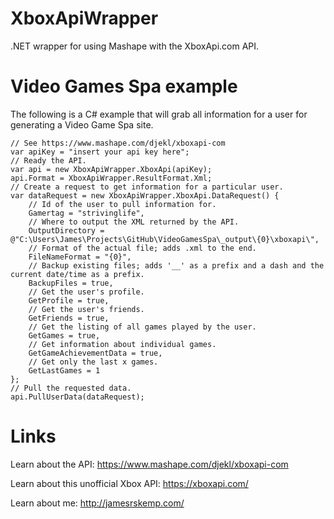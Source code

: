 XboxApiWrapper
==============

.NET wrapper for using Mashape with the XboxApi.com API.

Video Games Spa example
===

The following is a C# example that will grab all information for a user for generating a Video Game Spa site.

	// See https://www.mashape.com/djekl/xboxapi-com
	var apiKey = "insert your api key here";
	// Ready the API.
	var api = new XboxApiWrapper.XboxApi(apiKey);
	api.Format = XboxApiWrapper.ResultFormat.Xml;
	// Create a request to get information for a particular user.
	var dataRequest = new XboxApiWrapper.XboxApi.DataRequest() {
		// Id of the user to pull information for.
		Gamertag = "strivinglife",
		// Where to output the XML returned by the API.
		OutputDirectory = @"C:\Users\James\Projects\GitHub\VideoGamesSpa\_output\{0}\xboxapi\",
		// Format of the actual file; adds .xml to the end.
		FileNameFormat = "{0}",
		// Backup existing files; adds '__' as a prefix and a dash and the current date/time as a prefix.
		BackupFiles = true,
		// Get the user's profile.
		GetProfile = true,
		// Get the user's friends.
		GetFriends = true,
		// Get the listing of all games played by the user.
		GetGames = true,
		// Get information about individual games.
		GetGameAchievementData = true,
		// Get only the last x games.
		GetLastGames = 1
	};
	// Pull the requested data.
	api.PullUserData(dataRequest);

Links
=======

Learn about the API: https://www.mashape.com/djekl/xboxapi-com

Learn about this unofficial Xbox API: https://xboxapi.com/

Learn about me: http://jamesrskemp.com/
